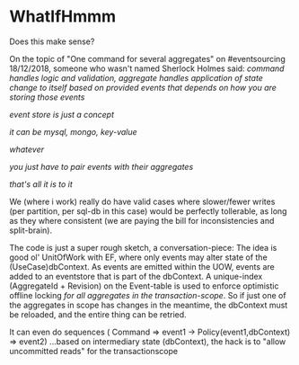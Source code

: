 # WhatIfHmmm
Does this make sense?


On the topic of "One command for several aggregates" on #eventsourcing 18/12/2018, someone who wasn't named Sherlock Holmes said:
_command handles logic and validation, aggregate handles application of state change to itself based on provided events
that depends on how you are storing those events_

_event store is just a concept_

_it can be mysql, mongo, key-value_

_whatever_

_you just have to pair events with their aggregates_

_that's all it is to it_

We (where i work) really do have valid cases where slower/fewer writes (per partition, per sql-db in this case) would be perfectly tollerable, as long as they where consistent (we are paying the bill for inconsistencies and split-brain).

The code is just a super rough sketch, a conversation-piece:
The idea is good ol' UnitOfWork with EF, where only events may alter state of the (UseCase)dbContext.
As events are emitted within the UOW, events are added to an eventstore that is part of the dbContext.
A unique-index (AggregateId + Revision) on the Event-table is used to enforce optimistic offline locking _for all aggregates in the transaction-scope_. 
So if just one of the aggregates in scope has changes in the meantime, the dbContext must be reloaded, and the entire thing can be retried.

It can even do sequences ( Command => event1 -> Policy(event1,dbContext) => event2) 
...based on intermediary state (dbContext), the hack is to "allow uncommitted reads" for the transactionscope
